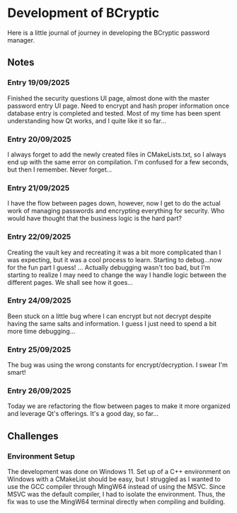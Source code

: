 # Development of BCryptic
Here is a little journal of journey in developing the BCryptic password manager. 

## Notes

### Entry 19/09/2025
Finished the security questions UI page, almost done with the master password entry UI page. Need to encrypt and hash proper information once database entry is completed and tested. Most of my time has been spent understanding how Qt works, and I quite like it so far...

### Entry 20/09/2025
I always forget to add the newly created files in CMakeLists.txt, so I always end up with the same error on compilation. I'm confused for a few seconds, but then I remember. Never forget...

### Entry 21/09/2025
I have the flow between pages down, however, now I get to do the actual work of managing passwords and encrypting everything for security. Who would have thought that the business logic is the hard part?

### Entry 22/09/2025
Creating the vault key and recreating it was a bit more complicated than I was expecting, but it was a cool process to learn. Starting to debug...now for the fun part I guess! ... Actually debugging wasn't too bad, but I'm starting to realize I may need to change the way I handle logic between the different pages. We shall see how it goes...

### Entry 24/09/2025
Been stuck on a little bug where I can encrypt but not decrypt despite having the same salts and information. I guess I just need to spend a bit more time debugging...

### Entry 25/09/2025
The bug was using the wrong constants for encrypt/decryption. I swear I'm smart!

### Entry 26/09/2025
Today we are refactoring the flow between pages to make it more organized and leverage Qt's offerings. It's a good day, so far...

## Challenges

### Environment Setup
The development was done on Windows 11. Set up of a C++ environment on Windows with a CMakeList should be easy, but I struggled as I wanted to use the GCC compiler through MingW64 instead of using the MSVC. Since MSVC was the default compiler, I had to isolate the environment. Thus, the fix was to use the MingW64 terminal directly when compiling and building. 